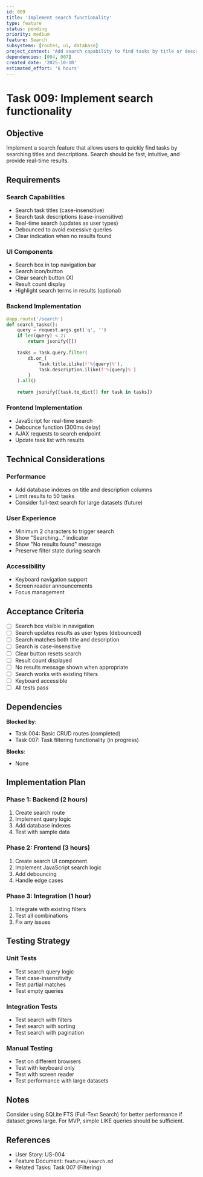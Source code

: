 ```yaml
---
id: 009
title: 'Implement search functionality'
type: feature
status: pending
priority: medium
feature: Search
subsystems: [routes, ui, database]
project_context: 'Add search capability to find tasks by title or description in TaskFlow'
dependencies: [004, 007]
created_date: '2025-10-10'
estimated_effort: '6 hours'
---
```


# Task 009: Implement search functionality

## Objective
Implement a search feature that allows users to quickly find tasks by searching titles and descriptions. Search should be fast, intuitive, and provide real-time results.

## Requirements

### Search Capabilities
- Search task titles (case-insensitive)
- Search task descriptions (case-insensitive)
- Real-time search (updates as user types)
- Debounced to avoid excessive queries
- Clear indication when no results found

### UI Components
- Search box in top navigation bar
- Search icon/button
- Clear search button (X)
- Result count display
- Highlight search terms in results (optional)

### Backend Implementation
```python
@app.route('/search')
def search_tasks():
    query = request.args.get('q', '')
    if len(query) < 2:
        return jsonify([])
    
    tasks = Task.query.filter(
        db.or_(
            Task.title.ilike(f'%{query}%'),
            Task.description.ilike(f'%{query}%')
        )
    ).all()
    
    return jsonify([task.to_dict() for task in tasks])
```

### Frontend Implementation
- JavaScript for real-time search
- Debounce function (300ms delay)
- AJAX requests to search endpoint
- Update task list with results

## Technical Considerations

### Performance
- Add database indexes on title and description columns
- Limit results to 50 tasks
- Consider full-text search for large datasets (future)

### User Experience
- Minimum 2 characters to trigger search
- Show "Searching..." indicator
- Show "No results found" message
- Preserve filter state during search

### Accessibility
- Keyboard navigation support
- Screen reader announcements
- Focus management

## Acceptance Criteria

- [ ] Search box visible in navigation
- [ ] Search updates results as user types (debounced)
- [ ] Search matches both title and description
- [ ] Search is case-insensitive
- [ ] Clear button resets search
- [ ] Result count displayed
- [ ] No results message shown when appropriate
- [ ] Search works with existing filters
- [ ] Keyboard accessible
- [ ] All tests pass

## Dependencies

**Blocked by**:
- Task 004: Basic CRUD routes (completed)
- Task 007: Task filtering functionality (in progress)

**Blocks**:
- None

## Implementation Plan

### Phase 1: Backend (2 hours)
1. Create search route
2. Implement query logic
3. Add database indexes
4. Test with sample data

### Phase 2: Frontend (3 hours)
1. Create search UI component
2. Implement JavaScript search logic
3. Add debouncing
4. Handle edge cases

### Phase 3: Integration (1 hour)
1. Integrate with existing filters
2. Test all combinations
3. Fix any issues

## Testing Strategy

### Unit Tests
- Test search query logic
- Test case-insensitivity
- Test partial matches
- Test empty queries

### Integration Tests
- Test search with filters
- Test search with sorting
- Test search with pagination

### Manual Testing
- Test on different browsers
- Test with keyboard only
- Test with screen reader
- Test performance with large datasets

## Notes

Consider using SQLite FTS (Full-Text Search) for better performance if dataset grows large. For MVP, simple LIKE queries should be sufficient.

## References

- User Story: US-004
- Feature Document: `features/search.md`
- Related Tasks: Task 007 (Filtering)

